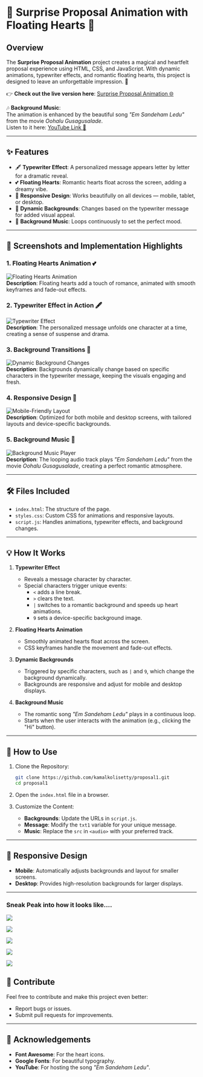  

# 💖 Surprise Proposal Animation with Floating Hearts 💖

## Overview

The **Surprise Proposal Animation** project creates a magical and heartfelt proposal experience using HTML, CSS, and JavaScript. With dynamic animations, typewriter effects, and romantic floating hearts, this project is designed to leave an unforgettable impression. 🌟

👉 **Check out the live version here**: [Surprise Proposal Animation 🌐](https://kamalkolisetty.github.io/proposal1/)  

🎶 **Background Music**:  
The animation is enhanced by the beautiful song *"Em Sandeham Ledu"* from the movie *Oohalu Gusagusalade*.  
Listen to it here: [YouTube Link 🎵](https://youtu.be/1rcZUAAnd1M?si=EE5eH4rOoGeRJ-JB)  

---

## ✨ Features

- 🖋️ **Typewriter Effect**: A personalized message appears letter by letter for a dramatic reveal.
- 💕 **Floating Hearts**: Romantic hearts float across the screen, adding a dreamy vibe.
- 📱 **Responsive Design**: Works beautifully on all devices — mobile, tablet, or desktop.
- 🎨 **Dynamic Backgrounds**: Changes based on the typewriter message for added visual appeal.
- 🎵 **Background Music**: Loops continuously to set the perfect mood.

---

## 📸 Screenshots and Implementation Highlights  

### 1. Floating Hearts Animation 💕  
![Floating Hearts Animation](https://via.placeholder.com/600x400.png?text=Floating+Hearts)  
**Description**: Floating hearts add a touch of romance, animated with smooth keyframes and fade-out effects.  

### 2. Typewriter Effect in Action 🖋️  
![Typewriter Effect](https://via.placeholder.com/600x400.png?text=Typewriter+Effect)  
**Description**: The personalized message unfolds one character at a time, creating a sense of suspense and drama.  

### 3. Background Transitions 🎨  
![Dynamic Background Changes](https://via.placeholder.com/600x400.png?text=Dynamic+Background)  
**Description**: Backgrounds dynamically change based on specific characters in the typewriter message, keeping the visuals engaging and fresh.  

### 4. Responsive Design 📱  
![Mobile-Friendly Layout](https://via.placeholder.com/600x400.png?text=Responsive+Design)  
**Description**: Optimized for both mobile and desktop screens, with tailored layouts and device-specific backgrounds.  

### 5. Background Music 🎵  
![Background Music Player](https://via.placeholder.com/600x400.png?text=Music+Player)  
**Description**: The looping audio track plays *"Em Sandeham Ledu"* from the movie *Oohalu Gusagusalade*, creating a perfect romantic atmosphere.  

---

## 🛠️ Files Included

- `index.html`: The structure of the page.
- `styles.css`: Custom CSS for animations and responsive layouts.
- `script.js`: Handles animations, typewriter effects, and background changes.

---

## 💡 How It Works

1. **Typewriter Effect**  
   - Reveals a message character by character.  
   - Special characters trigger unique events:
     - `<` adds a line break.
     - `>` clears the text.
     - `|` switches to a romantic background and speeds up heart animations.
     - `9` sets a device-specific background image.

2. **Floating Hearts Animation**  
   - Smoothly animated hearts float across the screen.  
   - CSS keyframes handle the movement and fade-out effects.

3. **Dynamic Backgrounds**  
   - Triggered by specific characters, such as `|` and `9`, which change the background dynamically.  
   - Backgrounds are responsive and adjust for mobile and desktop displays.

4. **Background Music**  
   - The romantic song *"Em Sandeham Ledu"* plays in a continuous loop.  
   - Starts when the user interacts with the animation (e.g., clicking the "Hi" button).  

---

## 🌟 How to Use

1. Clone the Repository:  
   ```bash
   git clone https://github.com/kamalkolisetty/proposal1.git
   cd proposal1
   ```

2. Open the `index.html` file in a browser.  

3. Customize the Content:  
   - **Backgrounds**: Update the URLs in `script.js`.  
   - **Message**: Modify the `txt1` variable for your unique message.  
   - **Music**: Replace the `src` in `<audio>` with your preferred track.

---

## 🌈 Responsive Design  

- **Mobile**: Automatically adjusts backgrounds and layout for smaller screens.  
- **Desktop**: Provides high-resolution backgrounds for larger displays.

---

### Sneak Peak into how it looks like....

![](p1.png)


![](p2.png)


![](p3.png)


![](p4.png)


![](p1\5.png)



## 🎨 Contribute  

Feel free to contribute and make this project even better:  
- Report bugs or issues.  
- Submit pull requests for improvements.  

---

## 🙏 Acknowledgements  

- **Font Awesome**: For the heart icons.  
- **Google Fonts**: For beautiful typography.  
- **YouTube**: For hosting the song *"Em Sandeham Ledu"*.

